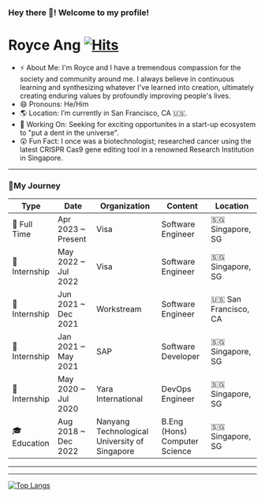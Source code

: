 ### Hey there 👋! Welcome to my profile!

# Royce Ang [![Hits](https://hits.seeyoufarm.com/api/count/incr/badge.svg?url=https%3A%2F%2Fgithub.com%2Froyc0003%2Fhit-counter&count_bg=%2379C83D&title_bg=%23555555&icon=&icon_color=%23E7E7E7&title=hits&edge_flat=false)](https://hits.seeyoufarm.com)


- ⚡ About Me: I'm Royce and I have a tremendous compassion for the society and community around me. 
I always believe in continuous learning and synthesizing whatever I've learned into creation, ultimately creating enduring values by profoundly improving people's lives. 
- 😄 Pronouns: He/Him
- 🌎 Location: I’m currently in San Francisco, CA 🇺🇸.
- 🔭 Working On: Seeking for exciting opportunites in a start-up ecosystem to "put a dent in the universe".
- 😲 Fun Fact: I once was a biotechnologist; researched cancer using the latest CRISPR Cas9 gene editing tool in a renowned Research Institution in Singapore.

---

### 🌟My Journey
| Type           | Date        | Organization   | Content | Location   |
| --------       | --------    | --------       | --------| --------   |     
| 🚀 Full Time    | Apr 2023 ~ Present     | Visa | Software Engineer                                                     | 🇸🇬 Singapore, SG     |
| 🚀Internship   | May 2022 ~ Jul 2022    | Visa | Software Engineer                                                      | 🇸🇬 Singapore, SG     |
| 🚀Internship   | Jun 2021 ~ Dec 2021    | Workstream | Software Engineer                                                | 🇺🇸 San Francisco, CA |
| 🚀Internship   | Jan 2021 ~ May 2021    | SAP | Software Developer                                                      | 🇸🇬 Singapore, SG     |
| 🚀Internship   | May 2020 ~ Jul 2020    | Yara International | DevOps Engineer                                          | 🇸🇬 Singapore, SG     |
| 🎓Education    | Aug 2018 ~ Dec 2022    | Nanyang Technological University of Singapore | B.Eng (Hons) Computer Science | 🇸🇬 Singapore, SG     |

---


---
  
[![Top Langs](https://github-readme-stats.vercel.app/api/top-langs/?username=royc0003&hide=jupyter%20notebook)](https://github.com/anuraghazra/github-readme-stats)
